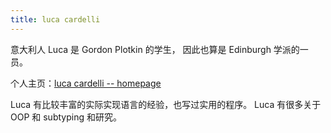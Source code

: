 ```yaml
---
title: luca cardelli
---
```


意大利人 Luca 是 Gordon Plotkin 的学生，
因此也算是 Edinburgh 学派的一员。

个人主页：[luca cardelli -- homepage](http://lucacardelli.name)

Luca 有比较丰富的实际实现语言的经验，也写过实用的程序。
Luca 有很多关于 OOP 和 subtyping 和研究。
